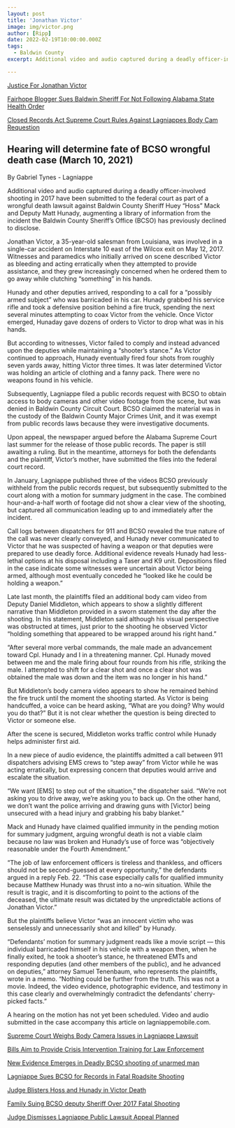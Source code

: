 ```yaml
---
layout: post
title: 'Jonathan Victor'
image: img/victor.png
author: [Ripp]
date: 2022-02-19T10:00:00.000Z
tags:
  - Baldwin County
excerpt: Additional video and audio captured during a deadly officer-involved shooting in 2017 have been submitted to the federal court as part of a wrongful death lawsuit against Baldwin County Sheriff Huey “Hoss” Mack and Deputy Matt Hunady, augmenting a library of information from the incident the Baldwin County Sheriff’s Office (BCSO) has previously declined to disclose. 

---
```


[Justice For Jonathan Victor](https://www.facebook.com/JusticeForJonathanVictor/)


[Fairhope Blogger Sues Baldwin Sheriff For Not Following Alabama State Health Order](https://www.al.com/news/mobile/2020/05/fairhope-blogger-sues-baldwin-sheriff-for-not-following-alabama-state-health-order.html)


[Closed Records Act Supreme Court Rules Against Lagniappes Body Cam Requestion](https://lagniappemobile.com/closed-records-act-supreme-court-rules-against-lagniappes-body-cam-request/)

## Hearing will determine fate of BCSO wrongful death case (March 10, 2021)

By Gabriel Tynes - Lagniappe

Additional video and audio captured during a deadly officer-involved shooting in 2017 have been submitted to the federal court as part of a wrongful death lawsuit against Baldwin County Sheriff Huey “Hoss” Mack and Deputy Matt Hunady, augmenting a library of information from the incident the Baldwin County Sheriff’s Office (BCSO) has previously declined to disclose. 

Jonathan Victor, a 35-year-old salesman from Louisiana, was involved in a single-car accident on Interstate 10 east of the Wilcox exit on May 12, 2017. Witnesses and paramedics who initially arrived on scene described Victor as bleeding and acting erratically when they attempted to provide assistance, and they grew increasingly concerned when he ordered them to go away while clutching “something” in his hands. 

Hunady and other deputies arrived, responding to a call for a “possibly armed subject” who was barricaded in his car. Hunady grabbed his service rifle and took a defensive position behind a fire truck, spending the next several minutes attempting to coax Victor from the vehicle. Once Victor emerged, Hunaday gave dozens of orders to Victor to drop what was in his hands. 

But according to witnesses, Victor failed to comply and instead advanced upon the deputies while maintaining a “shooter’s stance.” As Victor continued to approach, Hunady eventually fired four shots from roughly seven yards away, hitting Victor three times. It was later determined Victor was holding an article of clothing and a fanny pack. There were no weapons found in his vehicle. 

Subsequently, Lagniappe filed a public records request with BCSO to obtain access to body cameras and other video footage from the scene, but was denied in Baldwin County Circuit Court. BCSO claimed the material was in the custody of the Baldwin County Major Crimes Unit, and it was exempt from public records laws because they were investigative documents. 

Upon appeal, the newspaper argued before the Alabama Supreme Court last summer for the release of those public records. The paper is still awaiting a ruling. But in the meantime, attorneys for both the defendants and the plaintiff, Victor’s mother, have submitted the files into the federal court record. 

In January, Lagniappe published three of the videos BCSO previously withheld from the public records request, but subsequently submitted to the court along with a motion for summary judgment in the case. The combined hour-and-a-half worth of footage did not show a clear view of the shooting, but captured all communication leading up to and immediately after the incident.

Call logs between dispatchers for 911 and BCSO revealed the true nature of the call was never clearly conveyed, and Hunady never communicated to Victor that he was suspected of having a weapon or that deputies were prepared to use deadly force. Additional evidence reveals Hunady had less-lethal options at his disposal including a Taser and K9 unit. Depositions filed in the case indicate some witnesses were uncertain about Victor being armed, although most eventually conceded he “looked like he could be holding a weapon.”

Late last month, the plaintiffs filed an additional body cam video from Deputy Daniel Middleton, which appears to show a slightly different narrative than Middleton provided in a sworn statement the day after the shooting. In his statement, Middleton said although his visual perspective was obstructed at times, just prior to the shooting he observed Victor “holding something that appeared to be wrapped around his right hand.” 

“After several more verbal commands, the male made an advancement toward Cpl. Hunady and I in a threatening manner. Cpl. Hunady moved between me and the male firing about four rounds from his rifle, striking the male. I attempted to shift for a clear shot and once a clear shot was obtained the male was down and the item was no longer in his hand.”

But Middleton’s body camera video appears to show he remained behind the fire truck until the moment the shooting started. As Victor is being handcuffed, a voice can be heard asking, “What are you doing? Why would you do that?” But it is not clear whether the question is being directed to Victor or someone else. 

After the scene is secured, Middleton works traffic control while Hunady helps administer first aid. 

In a new piece of audio evidence, the plaintiffs admitted a call between 911 dispatchers advising EMS crews to “step away” from Victor while he was acting erratically, but expressing concern that deputies would arrive and escalate the situation. 

“We want [EMS] to step out of the situation,” the dispatcher said. “We’re not asking you to drive away, we’re asking you to back up. On the other hand, we don’t want the police arriving and drawing guns with [Victor] being unsecured with a head injury and grabbing his baby blanket.”

Mack and Hunady have claimed qualified immunity in the pending motion for summary judgment, arguing wrongful death is not a viable claim because no law was broken and Hunady’s use of force was “objectively reasonable under the Fourth Amendment.” 

“The job of law enforcement officers is tireless and thankless, and officers should not be second-guessed at every opportunity,” the defendants argued in a reply Feb. 22. “This case especially calls for qualified immunity because Matthew Hunady was thrust into a no-win situation. While the result is tragic, and it is discomforting to point to the actions of the deceased, the ultimate result was dictated by the unpredictable actions of Jonathan Victor.” 

But the plaintiffs believe Victor “was an innocent victim who was senselessly and unnecessarily shot and killed” by Hunady.

“Defendants’ motion for summary judgment reads like a movie script — this individual barricaded himself in his vehicle with a weapon then, when he finally exited, he took a shooter’s stance, he threatened EMTs and responding deputies (and other members of the public), and he advanced on deputies,” attorney Samuel Tenenbaum, who represents the plaintiffs, wrote in a memo. “Nothing could be further from the truth. This was not a movie. Indeed, the video evidence, photographic evidence, and testimony in this case clearly and overwhelmingly contradict the defendants’ cherry-picked facts.” 

A hearing on the motion has not yet been scheduled. Video and audio submitted in the case accompany this article on lagniappemobile.com.









[Supreme Court Weighs Body Camera Issues in Lagniappe Lawsuit](https://lagniappemobile.com/supreme-court-weighs-body-camera-issues-in-lagniappe-lawsuit/)


[Bills Aim to Provide Crisis Intervention Training for Law Enforcement](https://lagniappemobile.com/bills-aim-to-provide-crisis-intervention-training-for-law-enforcement/)


[New Evidence Emerges in Deadly BCSO shooting of unarmed man](https://lagniappemobile.com/new-evidence-emerges-in-deadly-bcso-shooting-of-unarmed-man-2/)


[Lagniappe Sues BCSO for Records in Fatal Roadsite Shooting](https://lagniappemobile.com/lagniappe-sues-bcso-for-records-in-fatal-roadside-shooting/)


[Judge Blisters Hoss and Hunady in Victor Death](https://lagniappemobile.com/judge-blisters-hoss-and-hunady-in-victor-death/)


[Family Suing BCSO deputy Sheriff Over 2017 Fatal Shooting](https://lagniappemobile.com/family-suing-bcso-deputy-sheriff-over-2017-fatal-shooting/)


[Judge Dismisses Lagniappe Public Lawsuit Appeal Planned](https://lagniappemobile.com/judge-dismisses-lagniappe-public-records-lawsuit-appeal-planned/)
